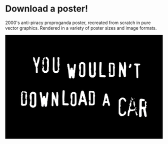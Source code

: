 # Download a poster!
2000's anti-piracy proproganda poster, recreated from scratch in pure vector graphics.  Rendered in a variety of poster sizes and image formats.

!["You wouldn't download a car" written in a grungy font](you-wouldnt-download-a-car-11x17.png)
